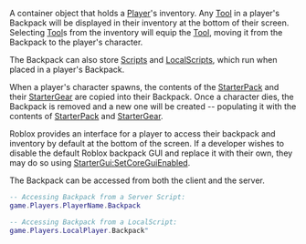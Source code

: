 A container object that holds a [Player](https://create.roblox.com/docs/reference/engine/classes/Player)'s inventory. Any [Tool](https://create.roblox.com/docs/reference/engine/classes/Tool) in a player's
Backpack will be displayed in their inventory at the bottom of their screen.
Selecting [Tool](https://create.roblox.com/docs/reference/engine/classes/Tool)s from the inventory will equip the [Tool](https://create.roblox.com/docs/reference/engine/classes/Tool), moving it from the
Backpack to the player's character.

The Backpack can also store [Scripts](https://create.roblox.com/docs/reference/engine/classes/Script) and [LocalScripts](https://create.roblox.com/docs/reference/engine/classes/LocalScript),
which run when placed in a player's Backpack.

When a player's character spawns, the contents of the [StarterPack](https://create.roblox.com/docs/reference/engine/classes/StarterPack) and their
[StarterGear](https://create.roblox.com/docs/reference/engine/classes/StarterGear) are copied into their Backpack. Once a character dies, the
Backpack is removed and a new one will be created -- populating it with the
contents of [StarterPack](https://create.roblox.com/docs/reference/engine/classes/StarterPack) and [StarterGear](https://create.roblox.com/docs/reference/engine/classes/StarterGear).

Roblox provides an interface for a player to access their backpack and
inventory by default at the bottom of the screen. If a developer wishes to
disable the default Roblox backpack GUI and replace it with their own, they
may do so using [StarterGui:SetCoreGuiEnabled](https://create.roblox.com/docs/reference/engine/classes/StarterGui#SetCoreGuiEnabled).

The Backpack can be accessed from both the client and the server.

```lua
-- Accessing Backpack from a Server Script:
game.Players.PlayerName.Backpack

-- Accessing Backpack from a LocalScript:
game.Players.LocalPlayer.Backpack"
```